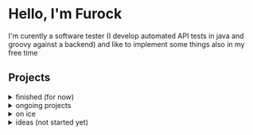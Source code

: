 # Hello, I'm Furock

I'm curently a software tester (I develop automated API tests in java and groovy against a backend) and like to implement some things also in my free time

## Projects

<!-- project structure 
  **🧰 Technologies**    

  **🎯 Motivation**  
  
  **📜 Explanation**    
  
  **🚀 Further Potential**  
-->

<details> <summary>finished (for now)</summary>
	In every project there could still be added a release package (and versioning) but for now they're finished and usable (maybe still have to be built)

	<details> 
		<summary>AutoClicker</summary>
		Repository: https://github.com/Furock/AutoClicker
		  
		**🧰 Technologies**    
		Java, swing for ui, Gradle, vscode
			
		**🎯 Motivation**  
		I liked clicker games and there this automation makes sense. Besides a friend of mine complained, that her downloaded autoclicker is not good enough
		    
		**📜 Explanation**
		It has a minimal UI (photo is coming), and it's more for technical users than non-technical users:
		You can set the time between pressing the click button and releasing it and the waited time between two clicks. 
		The Background: Everyone has different hardware and it's difficult to guarantee x clicks per second. Instead you can control finer settings and also use an integrated test how many clicks per seconds there are 
		  
		**🚀 Further Potential**
		* better UI
		* using C/C++ for better performance
		* make clicks/s settable
		* ...
	</details>
 <details> 
  <summary>[FileServer](https://github.com/Furock/FileServer)</summary>
  Test
</details>
</details>
<details> <summary>ongoing projects</summary>

* <details> <summary>[AutoClicker](https://github.com/Furock/AutoClicker) - just release package missing</summary>

</details>
<details> <summary>on ice</summary>
  
</details>
<details> <summary>ideas (not started yet)</summary>



</details>
<!--
**Furock/Furock** is a ✨ _special_ ✨ repository because its `README.md` (this file) appears on your GitHub profile.

Here are some ideas to get you started:

- 🔭 I’m currently working on ...
- 🌱 I’m currently learning ...
- 👯 I’m looking to collaborate on ...
- 🤔 I’m looking for help with ...
- 💬 Ask me about ...
- 📫 How to reach me: ...
- 😄 Pronouns: ...
- ⚡ Fun fact: ...
-->
